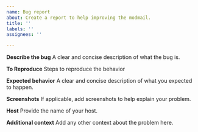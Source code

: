 ```yaml
---
name: Bug report
about: Create a report to help improving the modmail.
title: ''
labels: ''
assignees: ''

---
```


**Describe the bug**
A clear and concise description of what the bug is.

**To Reproduce**
Steps to reproduce the behavior

**Expected behavior**
A clear and concise description of what you expected to happen.

**Screenshots**
If applicable, add screenshots to help explain your problem.

**Host**
Provide the name of your host.

**Additional context**
Add any other context about the problem here.

